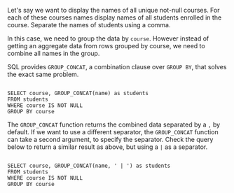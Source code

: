 Let's say we want to display the names of all unique not-null courses.
For each of these courses names
display names of all students enrolled in the course.
Separate the names of students using a comma.

In this case, we need to group the data by `course`.
However instead of getting an aggregate data from rows grouped by course, we need to combine all names in the group.

SQL provides `GROUP_CONCAT`, a combination clause over `GROUP BY`, that solves the exact same problem.

<Editor lang="sql" dbName="students1.db">
<code>
SELECT course, GROUP_CONCAT(name) as students
FROM students
WHERE course IS NOT NULL
GROUP BY course
</code>
</Editor>

The `GROUP_CONCAT` function returns the combined data separated by a `,` by default.
If we want to use a different separator, the `GROUP_CONCAT` function can take a second argument, to specify the separator.
Check the query below to return a similar result as above, but using a `|` as a separator.

<Editor lang="sql" dbName="students1.db">
<code>
SELECT course, GROUP_CONCAT(name, ' | ') as students
FROM students
WHERE course IS NOT NULL
GROUP BY course
</code>
</Editor>